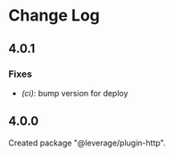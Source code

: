 # Change Log

## 4.0.1

### Fixes

- _(ci)_: bump version for deploy


## 4.0.0

Created package "@leverage/plugin-http".

